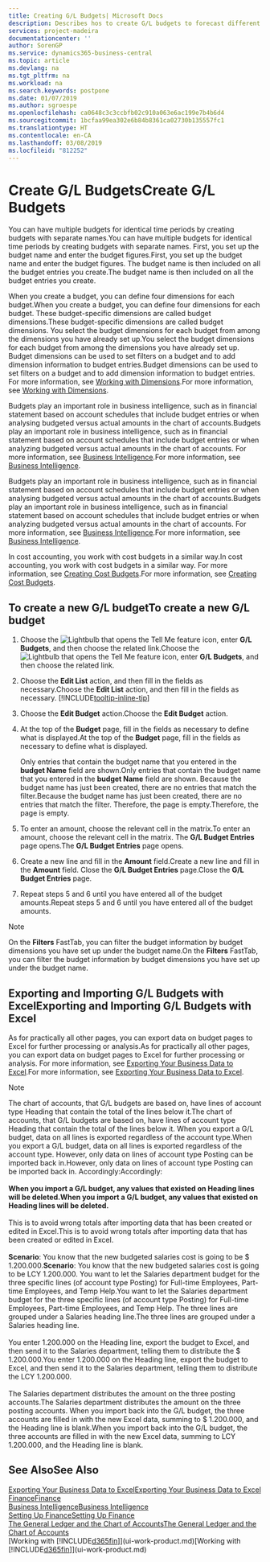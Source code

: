 ```yaml
---
title: Creating G/L Budgets| Microsoft Docs
description: Describes hos to create G/L budgets to forecast different financial activities and assign dimensions for business intelligence purposes.
services: project-madeira
documentationcenter: ''
author: SorenGP
ms.service: dynamics365-business-central
ms.topic: article
ms.devlang: na
ms.tgt_pltfrm: na
ms.workload: na
ms.search.keywords: postpone
ms.date: 01/07/2019
ms.author: sgroespe
ms.openlocfilehash: ca0648c3c3ccbfb02c910a063e6ac199e7b4b6d4
ms.sourcegitcommit: 1bcfaa99ea302e6b84b8361ca02730b135557fc1
ms.translationtype: HT
ms.contentlocale: en-CA
ms.lasthandoff: 03/08/2019
ms.locfileid: "812252"
---
```

# <a name="create-gl-budgets"></a><span data-ttu-id="f9c30-103">Create G/L Budgets</span><span class="sxs-lookup"><span data-stu-id="f9c30-103">Create G/L Budgets</span></span>
<span data-ttu-id="f9c30-104">You can have multiple budgets for identical time periods by creating budgets with separate names.</span><span class="sxs-lookup"><span data-stu-id="f9c30-104">You can have multiple budgets for identical time periods by creating budgets with separate names.</span></span> <span data-ttu-id="f9c30-105">First, you set up the budget name and enter the budget figures.</span><span class="sxs-lookup"><span data-stu-id="f9c30-105">First, you set up the budget name and enter the budget figures.</span></span> <span data-ttu-id="f9c30-106">The budget name is then included on all the budget entries you create.</span><span class="sxs-lookup"><span data-stu-id="f9c30-106">The budget name is then included on all the budget entries you create.</span></span>  

 <span data-ttu-id="f9c30-107">When you create a budget, you can define four dimensions for each budget.</span><span class="sxs-lookup"><span data-stu-id="f9c30-107">When you create a budget, you can define four dimensions for each budget.</span></span> <span data-ttu-id="f9c30-108">These budget-specific dimensions are called budget dimensions.</span><span class="sxs-lookup"><span data-stu-id="f9c30-108">These budget-specific dimensions are called budget dimensions.</span></span> <span data-ttu-id="f9c30-109">You select the budget dimensions for each budget from among the dimensions you have already set up.</span><span class="sxs-lookup"><span data-stu-id="f9c30-109">You select the budget dimensions for each budget from among the dimensions you have already set up.</span></span> <span data-ttu-id="f9c30-110">Budget dimensions can be used to set filters on a budget and to add dimension information to budget entries.</span><span class="sxs-lookup"><span data-stu-id="f9c30-110">Budget dimensions can be used to set filters on a budget and to add dimension information to budget entries.</span></span> <span data-ttu-id="f9c30-111">For more information, see [Working with Dimensions](finance-dimensions.md).</span><span class="sxs-lookup"><span data-stu-id="f9c30-111">For more information, see [Working with Dimensions](finance-dimensions.md).</span></span>

 <span data-ttu-id="f9c30-112">Budgets play an important role in business intelligence, such as in financial statement based on account schedules that include budget entries or when analysing budgeted versus actual amounts in the chart of accounts.</span><span class="sxs-lookup"><span data-stu-id="f9c30-112">Budgets play an important role in business intelligence, such as in financial statement based on account schedules that include budget entries or when analyzing budgeted versus actual amounts in the chart of accounts.</span></span> <span data-ttu-id="f9c30-113">For more information, see [Business Intelligence](bi.md).</span><span class="sxs-lookup"><span data-stu-id="f9c30-113">For more information, see [Business Intelligence](bi.md).</span></span>

 <span data-ttu-id="f9c30-114">Budgets play an important role in business intelligence, such as in financial statement based on account schedules that include budget entries or when analysing budgeted versus actual amounts in the chart of accounts.</span><span class="sxs-lookup"><span data-stu-id="f9c30-114">Budgets play an important role in business intelligence, such as in financial statement based on account schedules that include budget entries or when analyzing budgeted versus actual amounts in the chart of accounts.</span></span> <span data-ttu-id="f9c30-115">For more information, see [Business Intelligence](bi.md).</span><span class="sxs-lookup"><span data-stu-id="f9c30-115">For more information, see [Business Intelligence](bi.md).</span></span>

<span data-ttu-id="f9c30-116">In cost accounting, you work with cost budgets in a similar way.</span><span class="sxs-lookup"><span data-stu-id="f9c30-116">In cost accounting, you work with cost budgets in a similar way.</span></span> <span data-ttu-id="f9c30-117">For more information, see [Creating Cost Budgets](finance-create-cost-budgets.md).</span><span class="sxs-lookup"><span data-stu-id="f9c30-117">For more information, see [Creating Cost Budgets](finance-create-cost-budgets.md).</span></span>    

## <a name="to-create-a-new-gl-budget"></a><span data-ttu-id="f9c30-118">To create a new G/L budget</span><span class="sxs-lookup"><span data-stu-id="f9c30-118">To create a new G/L budget</span></span>  
1. <span data-ttu-id="f9c30-119">Choose the ![Lightbulb that opens the Tell Me feature](media/ui-search/search_small.png "Tell me what you want to do") icon, enter **G/L Budgets**, and then choose the related link.</span><span class="sxs-lookup"><span data-stu-id="f9c30-119">Choose the ![Lightbulb that opens the Tell Me feature](media/ui-search/search_small.png "Tell me what you want to do") icon, enter **G/L Budgets**, and then choose the related link.</span></span>  
2. <span data-ttu-id="f9c30-120">Choose the **Edit List** action, and then fill in the fields as necessary.</span><span class="sxs-lookup"><span data-stu-id="f9c30-120">Choose the **Edit List** action, and then fill in the fields as necessary.</span></span> [!INCLUDE[tooltip-inline-tip](includes/tooltip-inline-tip_md.md)]  
3. <span data-ttu-id="f9c30-121">Choose the **Edit Budget** action.</span><span class="sxs-lookup"><span data-stu-id="f9c30-121">Choose the **Edit Budget** action.</span></span>
4. <span data-ttu-id="f9c30-122">At the top of the **Budget** page, fill in the fields as necessary to define what is displayed.</span><span class="sxs-lookup"><span data-stu-id="f9c30-122">At the top of the **Budget** page, fill in the fields as necessary to define what is displayed.</span></span>  

    <span data-ttu-id="f9c30-123">Only entries that contain the budget name that you entered in the **budget Name** field are shown.</span><span class="sxs-lookup"><span data-stu-id="f9c30-123">Only entries that contain the budget name that you entered in the **budget Name** field are shown.</span></span> <span data-ttu-id="f9c30-124">Because the budget name has just been created, there are no entries that match the filter.</span><span class="sxs-lookup"><span data-stu-id="f9c30-124">Because the budget name has just been created, there are no entries that match the filter.</span></span> <span data-ttu-id="f9c30-125">Therefore, the page is empty.</span><span class="sxs-lookup"><span data-stu-id="f9c30-125">Therefore, the page is empty.</span></span>  
5. <span data-ttu-id="f9c30-126">To enter an amount, choose the relevant cell in the matrix.</span><span class="sxs-lookup"><span data-stu-id="f9c30-126">To enter an amount, choose the relevant cell in the matrix.</span></span> <span data-ttu-id="f9c30-127">The **G/L Budget Entries** page opens.</span><span class="sxs-lookup"><span data-stu-id="f9c30-127">The **G/L Budget Entries** page opens.</span></span>  
6. <span data-ttu-id="f9c30-128">Create a new line and fill in the **Amount** field.</span><span class="sxs-lookup"><span data-stu-id="f9c30-128">Create a new line and fill in the **Amount** field.</span></span> <span data-ttu-id="f9c30-129">Close the **G/L Budget Entries** page.</span><span class="sxs-lookup"><span data-stu-id="f9c30-129">Close the **G/L Budget Entries** page.</span></span>  
7. <span data-ttu-id="f9c30-130">Repeat steps 5 and 6 until you have entered all of the budget amounts.</span><span class="sxs-lookup"><span data-stu-id="f9c30-130">Repeat steps 5 and 6 until you have entered all of the budget amounts.</span></span>  

> [!NOTE]  
>  <span data-ttu-id="f9c30-131">On the **Filters** FastTab, you can filter the budget information by budget dimensions you have set up under the budget name.</span><span class="sxs-lookup"><span data-stu-id="f9c30-131">On the **Filters** FastTab, you can filter the budget information by budget dimensions you have set up under the budget name.</span></span>

## <a name="exporting-and-importing-gl-budgets-with-excel"></a><span data-ttu-id="f9c30-132">Exporting and Importing G/L Budgets with Excel</span><span class="sxs-lookup"><span data-stu-id="f9c30-132">Exporting and Importing G/L Budgets with Excel</span></span>
<span data-ttu-id="f9c30-133">As for practically all other pages, you can export data on budget pages to Excel for further processing or analysis.</span><span class="sxs-lookup"><span data-stu-id="f9c30-133">As for practically all other pages, you can export data on budget pages to Excel for further processing or analysis.</span></span> <span data-ttu-id="f9c30-134">For more information, see [Exporting Your Business Data to Excel](about-export-data.md).</span><span class="sxs-lookup"><span data-stu-id="f9c30-134">For more information, see [Exporting Your Business Data to Excel](about-export-data.md).</span></span>

> [!NOTE]
> <span data-ttu-id="f9c30-135">The chart of accounts, that G/L budgets are based on, have lines of account type Heading that contain the total of the lines below it.</span><span class="sxs-lookup"><span data-stu-id="f9c30-135">The chart of accounts, that G/L budgets are based on, have lines of account type Heading that contain the total of the lines below it.</span></span> <span data-ttu-id="f9c30-136">When you export a G/L budget, data on all lines is exported regardless of the account type.</span><span class="sxs-lookup"><span data-stu-id="f9c30-136">When you export a G/L budget, data on all lines is exported regardless of the account type.</span></span> <span data-ttu-id="f9c30-137">However, only data on lines of account type Posting can be imported back in.</span><span class="sxs-lookup"><span data-stu-id="f9c30-137">However, only data on lines of account type Posting can be imported back in.</span></span> <span data-ttu-id="f9c30-138">Accordingly:</span><span class="sxs-lookup"><span data-stu-id="f9c30-138">Accordingly:</span></span> <br /><br /> <span data-ttu-id="f9c30-139">**When you import a G/L budget, any values that existed on Heading lines will be deleted.**</span><span class="sxs-lookup"><span data-stu-id="f9c30-139">**When you import a G/L budget, any values that existed on Heading lines will be deleted.**</span></span> <br /><br /> <span data-ttu-id="f9c30-140">This is to avoid wrong totals after importing data that has been created or edited in Excel.</span><span class="sxs-lookup"><span data-stu-id="f9c30-140">This is to avoid wrong totals after importing data that has been created or edited in Excel.</span></span><br /><br /> <span data-ttu-id="f9c30-141">**Scenario**: You know that the new budgeted salaries cost is going to be $ 1.200.000.</span><span class="sxs-lookup"><span data-stu-id="f9c30-141">**Scenario**: You know that the new budgeted salaries cost is going to be LCY 1.200.000.</span></span> <span data-ttu-id="f9c30-142">You want to let the Salaries department budget for the three specific lines (of account type Posting) for Full-time Employees, Part-time Employees, and Temp Help.</span><span class="sxs-lookup"><span data-stu-id="f9c30-142">You want to let the Salaries department budget for the three specific lines (of account type Posting) for Full-time Employees, Part-time Employees, and Temp Help.</span></span> <span data-ttu-id="f9c30-143">The three lines are grouped under a Salaries heading line.</span><span class="sxs-lookup"><span data-stu-id="f9c30-143">The three lines are grouped under a Salaries heading line.</span></span><br /><br /><span data-ttu-id="f9c30-144">You enter 1.200.000 on the Heading line, export the budget to Excel, and then send it to the Salaries department, telling them to distribute the $ 1.200.000.</span><span class="sxs-lookup"><span data-stu-id="f9c30-144">You enter 1.200.000 on the Heading line, export the budget to Excel, and then send it to the Salaries department, telling them to distribute the LCY 1.200.000.</span></span><br /><br /> <span data-ttu-id="f9c30-145">The Salaries department distributes the amount on the three posting accounts.</span><span class="sxs-lookup"><span data-stu-id="f9c30-145">The Salaries department distributes the amount on the three posting accounts.</span></span> <span data-ttu-id="f9c30-146">When you import back into the G/L budget, the three accounts are filled in with the new Excel data, summing to $ 1.200.000, and the Heading line is blank.</span><span class="sxs-lookup"><span data-stu-id="f9c30-146">When you import back into the G/L budget, the three accounts are filled in with the new Excel data, summing to LCY 1.200.000, and the Heading line is blank.</span></span>

## <a name="see-also"></a><span data-ttu-id="f9c30-147">See Also</span><span class="sxs-lookup"><span data-stu-id="f9c30-147">See Also</span></span>
[<span data-ttu-id="f9c30-148">Exporting Your Business Data to Excel</span><span class="sxs-lookup"><span data-stu-id="f9c30-148">Exporting Your Business Data to Excel</span></span>](about-export-data.md)  
[<span data-ttu-id="f9c30-149">Finance</span><span class="sxs-lookup"><span data-stu-id="f9c30-149">Finance</span></span>](finance.md)  
[<span data-ttu-id="f9c30-150">Business Intelligence</span><span class="sxs-lookup"><span data-stu-id="f9c30-150">Business Intelligence</span></span>](bi.md)  
[<span data-ttu-id="f9c30-151">Setting Up Finance</span><span class="sxs-lookup"><span data-stu-id="f9c30-151">Setting Up Finance</span></span>](finance-setup-finance.md)  
[<span data-ttu-id="f9c30-152">The General Ledger and the Chart of Accounts</span><span class="sxs-lookup"><span data-stu-id="f9c30-152">The General Ledger and the Chart of Accounts</span></span>](finance-general-ledger.md)  
<span data-ttu-id="f9c30-153">[Working with [!INCLUDE[d365fin](includes/d365fin_md.md)]](ui-work-product.md)</span><span class="sxs-lookup"><span data-stu-id="f9c30-153">[Working with [!INCLUDE[d365fin](includes/d365fin_md.md)]](ui-work-product.md)</span></span>  
